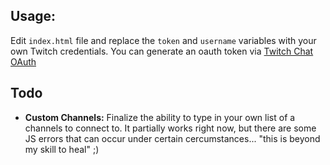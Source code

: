 Usage:
---

Edit `index.html` file and replace the `token` and `username` variables with your own Twitch credentials. You can generate an oauth token via [Twitch Chat OAuth](https://twitchapps.com/tmi)

Todo
---

* __Custom Channels:__ Finalize the ability to type in your own list of a channels to connect to. It partially works right now, but there are some JS errors that can occur under certain cercumstances... "this is beyond my skill to heal" ;)
